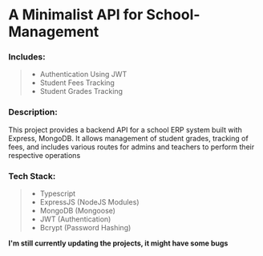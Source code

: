 # A Minimalist API for School-Management

### Includes:
> - Authentication Using JWT
> - Student Fees Tracking
> - Student Grades Tracking

### Description:
This project provides a backend API for a school ERP system built with Express, MongoDB. It allows management of student grades, tracking of fees, and includes various routes for admins and teachers to perform their respective operations

### Tech Stack:
> - Typescript
> - ExpressJS (NodeJS Modules)
> - MongoDB (Mongoose)
>  - JWT (Authentication)
> - Bcrypt (Password Hashing)


**I'm still currently updating the projects, it might have some bugs**
